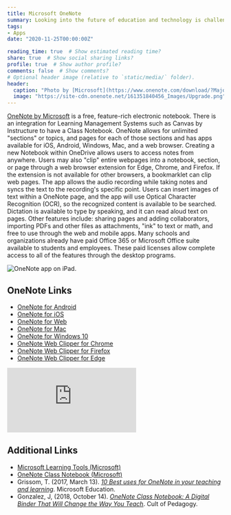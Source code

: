 ```yaml
---
title: Microsoft OneNote
summary: Looking into the future of education and technology is challenging, yet presents opportunities.
tags:
- Apps
date: "2020-11-25T00:00:00Z"

reading_time: true  # Show estimated reading time?
share: true  # Show social sharing links?
profile: true  # Show author profile?
comments: false  # Show comments?
# Optional header image (relative to `static/media/` folder).
header:
  caption: "Photo by [Microsoft](https://www.onenote.com/download/?MajorVer=14)"
  image: "https://site-cdn.onenote.net/161351840456_Images/Upgrade.png"
---
```


[OneNote by Microsoft](https://www.microsoft.com/en-us/microsoft-365/onenote/digital-note-taking-app?ms.url=onenotecom&rtc=1) is a free, feature-rich electronic notebook. There is an integration for Learning Management Systems such as Canvas by Instructure to have a Class Notebook. OneNote allows for unlimited "sections" or topics, and pages for each of those sections and has apps available for iOS, Android, Windows, Mac, and a web browser. Creating a new Notebook within OneDrive allows users to access notes from anywhere. Users may also "clip" entire webpages into a notebook, section, or page through a web browser extension for Edge, Chrome, and Firefox. If the extension is not available for other browsers, a bookmarklet can clip web pages. The app allows the audio recording while taking notes and syncs the text to the recording's specific point. Users can insert images of text within a OneNote page, and the app will use Optical Character Recognition (OCR), so the recognized content is available to be searched. Dictation is available to type by speaking, and it can read aloud text on pages. Other features include: sharing pages and adding collaborators, importing PDFs and other files as attachments, "ink" to text or math, and free to use through the web and mobile apps. Many schools and organizations already have paid Office 365 or Microsoft Office suite available to students and employees. These paid licenses allow complete access to all of the features through the desktop programs.

![OneNote app on iPad.](/post/hero_oneNote_944x581.png)

## OneNote Links

  * [OneNote for Android](https://play.google.com/store/apps/details?id=com.microsoft.office.onenote&hl=en_US)
  * [OneNote for iOS](https://apps.apple.com/us/app/microsoft-onenote/id410395246)
  * [OneNote for Web](https://www.onenote.com/notebooks)
  * [OneNote for Mac](https://apps.apple.com/us/app/microsoft-onenote/id784801555?mt=12)
  * [OneNote for Windows 10](https://www.microsoft.com/en-us/p/onenote-for-windows-10/9wzdncrfhvjl?activetab=pivot:overviewtab)
  * [OneNote Web Clipper for Chrome](https://chrome.google.com/webstore/detail/onenote-web-clipper/gojbdfnpnhogfdgjbigejoaolejmgdhk)
  * [OneNote Web Clipper for Firefox](https://addons.mozilla.org/en-US/firefox/addon/onenote-clipper/)
  * [OneNote Web Clipper for Edge](https://microsoftedge.microsoft.com/addons/detail/onenote-web-clipper/oogbnpmeihfgnccdnmmlgicknopghhma?source=sfw)

<div class="embed-responsive embed-responsive-16by9"><iframe allowFullScreen="allowFullScreen" src="https://www.youtube.com/embed/SGRoQBUNZCM?ecver=1&amp;cc_load_policy=1&amp;iv_load_policy=3&amp;yt:stretch=16:9&amp;autohide=1&amp;" class="embed-responsive-item" allowtransparency="true" frameborder="0"></iframe></div>

## Additional Links
  * [Microsoft Learning Tools (Microsoft)](https://www.onenote.com/learningtools)
  * [OneNote Class Notebook (Microsoft)](https://www.onenote.com/classnotebook)
  * Grissom, T. (2017, March 13). *[10 Best uses for OneNote in your teaching and learning](https://educationblog.microsoft.com/en-us/2017/03/10-best-uses-for-onenote-in-your-teaching-and-learning/)*. Microsoft Education.
  * Gonzalez, J, (2018, October 14). *[OneNote Class Notebook: A Digital Binder That Will Change the Way You Teach](https://www.cultofpedagogy.com/onenote-class-notebook/)*. Cult of Pedagogy.
